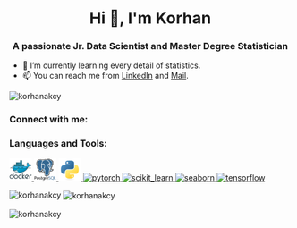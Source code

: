 ### 

<h1 align="center">Hi 👋, I'm Korhan</h1>
<h3 align="center">A passionate Jr. Data Scientist and Master Degree Statistician</h3>

- 🌱 I’m currently learning every detail of statistics.
- 📫 You can reach me from [LinkedIn](https://www.linkedin.com/in/korhanakcay/) and [Mail](mailto:ekorhanakcay@gmail.com).
<p align="left"> <img src="https://komarev.com/ghpvc/?username=korhanakcy&label=Profile%20views&color=0e75b6&style=flat" alt="korhanakcy" /> </p>

<h3 align="left">Connect with me:</h3>
<p align="left">
</p>

<h3 align="left">Languages and Tools:</h3>
<p align="left"> <a href="https://www.docker.com/" target="_blank" rel="noreferrer"> <img src="https://raw.githubusercontent.com/devicons/devicon/master/icons/docker/docker-original-wordmark.svg" alt="docker" width="40" height="40"/> </a> <a href="https://www.postgresql.org" target="_blank" rel="noreferrer"> <img src="https://raw.githubusercontent.com/devicons/devicon/master/icons/postgresql/postgresql-original-wordmark.svg" alt="postgresql" width="40" height="40"/> </a> <a href="https://www.python.org" target="_blank" rel="noreferrer"> <img src="https://raw.githubusercontent.com/devicons/devicon/master/icons/python/python-original.svg" alt="python" width="40" height="40"/> </a> <a href="https://pytorch.org/" target="_blank" rel="noreferrer"> <img src="https://www.vectorlogo.zone/logos/pytorch/pytorch-icon.svg" alt="pytorch" width="40" height="40"/> </a> <a href="https://scikit-learn.org/" target="_blank" rel="noreferrer"> <img src="https://upload.wikimedia.org/wikipedia/commons/0/05/Scikit_learn_logo_small.svg" alt="scikit_learn" width="40" height="40"/> </a> <a href="https://seaborn.pydata.org/" target="_blank" rel="noreferrer"> <img src="https://seaborn.pydata.org/_images/logo-mark-lightbg.svg" alt="seaborn" width="40" height="40"/> </a> <a href="https://www.tensorflow.org" target="_blank" rel="noreferrer"> <img src="https://www.vectorlogo.zone/logos/tensorflow/tensorflow-icon.svg" alt="tensorflow" width="40" height="40"/> </a> </p>

<p><img align="left" src="https://github-readme-stats.vercel.app/api/top-langs?username=korhanakcy&show_icons=true&locale=en&layout=compact" alt="korhanakcy" /></p>

<p>&nbsp;<img align="center" src="https://github-readme-stats.vercel.app/api?username=korhanakcy&show_icons=true&locale=en" alt="korhanakcy" /></p>

<p><img align="center" src="https://github-readme-streak-stats.herokuapp.com/?user=korhanakcy&" alt="korhanakcy" /></p>


<!--
**korhanakcy/korhanakcy** is a ✨ _special_ ✨ repository because its `README.md` (this file) appears on your GitHub profile.

Here are some ideas to get you started:

- 🔭 I’m currently working on ...
- 🌱 I’m currently learning ...
- 👯 I’m looking to collaborate on ...
- 🤔 I’m looking for help with ...
- 💬 Ask me about ...
- 📫 How to reach me: ...
- 😄 Pronouns: ...
- ⚡ Fun fact: ...
-->
